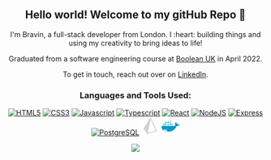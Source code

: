 <h2 align="center">Hello world! Welcome to my gitHub Repo 👋</h2>

<p align='center'>
 I'm Bravin, a full-stack developer from London. I :heart: building things and using my creativity to bring ideas to life!
</p>

<p align='center'>
 Graduated from a software engineering course at <a href="https://boolean.co.uk" target="_blank" rel="noreferrer">Boolean UK</a> in April 2022.
</p>

<p align='center'>
 To get in touch, reach out over on <a href="https://www.linkedin.com/in/bravint" target="_blank" rel="noreferrer">LinkedIn</a>.
</p>

<h3 align="center">Languages and Tools Used:</h3>

<p align="center"> 
  <a href="https://developer.mozilla.org/en-US/docs/Glossary/HTML5" target="_blank" rel="noreferrer"><img src="https://raw.githubusercontent.com/danielcranney/readme-generator/main/public/icons/skills/html5-colored.svg" width="36" height="36" alt="HTML5" /></a>
  <a href="https://www.w3.org/TR/CSS/#css" target="_blank" rel="noreferrer"><img src="https://raw.githubusercontent.com/danielcranney/readme-generator/main/public/icons/skills/css3-colored.svg" width="36" height="36" alt="CSS3" /></a>
  <a href="https://developer.mozilla.org/en-US/docs/Web/JavaScript" target="_blank" rel="noreferrer"><img src="https://raw.githubusercontent.com/danielcranney/readme-generator/main/public/icons/skills/javascript-colored.svg" width="36" height="36" alt="Javascript" /></a>
  <a href="https://www.typescriptlang.org/" target="_blank" rel="noreferrer"><img src="https://raw.githubusercontent.com/danielcranney/readme-generator/main/public/icons/skills/typescript-colored.svg" width="36" height="36" alt="Typescript" /></a>
  <a href="https://reactjs.org/" target="_blank" rel="noreferrer"><img src="https://raw.githubusercontent.com/danielcranney/readme-generator/main/public/icons/skills/react-colored.svg" width="36" height="36" alt="React" /></a>
  <a href="https://nodejs.org/en/" target="_blank" rel="noreferrer"><img src="https://raw.githubusercontent.com/danielcranney/readme-generator/main/public/icons/skills/nodejs-colored.svg" width="36" height="36" alt="NodeJS" /></a>
  <a href="https://expressjs.com/" target="_blank" rel="noreferrer"><img src="https://raw.githubusercontent.com/danielcranney/readme-generator/main/public/icons/skills/express-colored.svg" width="36" height="36" alt="Express" /></a>
  <a href="https://www.postgresql.org/" target="_blank" rel="noreferrer"><img src="https://raw.githubusercontent.com/danielcranney/readme-generator/main/public/icons/skills/postgresql-colored.svg" width="36" height="36" alt="PostgreSQL" /></a>
  <a href="https://www.prisma.io/" target="_blank" rel="noreferrer"><img src="https://raw.githubusercontent.com/vscode-icons/vscode-icons/master/icons/file_type_prisma.svg" width="36" height="36" alt="Prisma" /></a>
  <a href="https://www.docker.com/" target="_blank" rel="noreferrer"> <img src="https://raw.githubusercontent.com/devicons/devicon/master/icons/docker/docker-plain.svg" width="36" height="36" alt="docker" /> </a>
</p>

<p align="center">
  <img src="https://github-readme-stats.vercel.app/api?username=bravint&show_icons=true&theme=github_dark&hide=contribs,stars&hide_border=true&show_icons=true"/>
</p>
